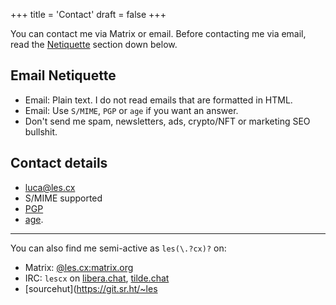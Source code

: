 +++
title = 'Contact'
draft = false
+++

You can contact me via Matrix or email. Before contacting me via email, read the [Netiquette](#netiquette) section down below.

## Email Netiquette

* Email: Plain text. I do not read emails that are formatted in HTML.
* Email: Use `S/MIME`, `PGP` or `age` if you want an answer.
* Don't send me spam, newsletters, ads, crypto/NFT or marketing SEO bullshit.

## Contact details

* [luca@les.cx](mailto:luca@les.cx)
* S/MIME supported
* [PGP](/.well-known/openpgpkey/hu/wbp7trgro48kdyd9oi1ykze9zj5hpqwb)
* [age](/.well-known/security.txt).

---

You can also find me semi-active as `les(\.?cx)?` on:

* Matrix: [@les.cx:matrix.org](https://matrix.to/#/@les.cx:matrix.org)
* IRC: `lescx`  on [libera.chat](https://libera.chat), [tilde.chat](https://tilde.chat)
* [sourcehut](https://git.sr.ht/~les

